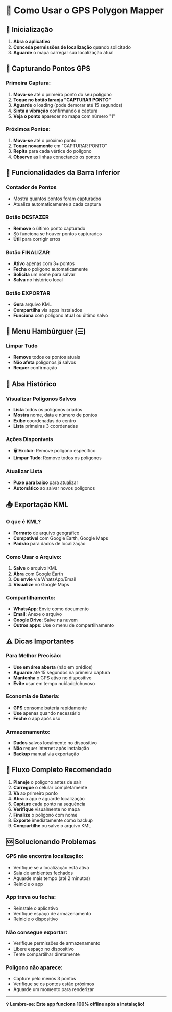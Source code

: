 # 📱 Como Usar o GPS Polygon Mapper

## 🚀 Inicialização

1. **Abra o aplicativo**
2. **Conceda permissões de localização** quando solicitado
3. **Aguarde** o mapa carregar sua localização atual

## 📍 Capturando Pontos GPS

### Primeira Captura:
1. **Mova-se** até o primeiro ponto do seu polígono
2. **Toque no botão laranja "CAPTURAR PONTO"**
3. **Aguarde** o loading (pode demorar até 15 segundos)
4. **Sinta a vibração** confirmando a captura
5. **Veja o ponto** aparecer no mapa com número "1"

### Próximos Pontos:
1. **Mova-se** até o próximo ponto
2. **Toque novamente** em "CAPTURAR PONTO"
3. **Repita** para cada vértice do polígono
4. **Observe** as linhas conectando os pontos

## 🔧 Funcionalidades da Barra Inferior

### Contador de Pontos
- Mostra quantos pontos foram capturados
- Atualiza automaticamente a cada captura

### Botão DESFAZER
- **Remove** o último ponto capturado
- Só funciona se houver pontos capturados
- **Útil** para corrigir erros

### Botão FINALIZAR
- **Ativo** apenas com 3+ pontos
- **Fecha** o polígono automaticamente
- **Solicita** um nome para salvar
- **Salva** no histórico local

### Botão EXPORTAR
- **Gera** arquivo KML
- **Compartilha** via apps instalados
- **Funciona** com polígono atual ou último salvo

## 📱 Menu Hambúrguer (☰)

### Limpar Tudo
- **Remove** todos os pontos atuais
- **Não afeta** polígonos já salvos
- **Requer** confirmação

## 📂 Aba Histórico

### Visualizar Polígonos Salvos
- **Lista** todos os polígonos criados
- **Mostra** nome, data e número de pontos
- **Exibe** coordenadas do centro
- **Lista** primeiras 3 coordenadas

### Ações Disponíveis
- **🗑️ Excluir**: Remove polígono específico
- **Limpar Tudo**: Remove todos os polígonos

### Atualizar Lista
- **Puxe para baixo** para atualizar
- **Automático** ao salvar novos polígonos

## 📤 Exportação KML

### O que é KML?
- **Formato** de arquivo geográfico
- **Compatível** com Google Earth, Google Maps
- **Padrão** para dados de localização

### Como Usar o Arquivo:
1. **Salve** o arquivo KML
2. **Abra** com Google Earth
3. **Ou envie** via WhatsApp/Email
4. **Visualize** no Google Maps

### Compartilhamento:
- **WhatsApp**: Envie como documento
- **Email**: Anexe o arquivo
- **Google Drive**: Salve na nuvem
- **Outros apps**: Use o menu de compartilhamento

## ⚠️ Dicas Importantes

### Para Melhor Precisão:
- **Use em área aberta** (não em prédios)
- **Aguarde** até 15 segundos na primeira captura
- **Mantenha** o GPS ativo no dispositivo
- **Evite** usar em tempo nublado/chuvoso

### Economia de Bateria:
- **GPS** consome bateria rapidamente
- **Use** apenas quando necessário
- **Feche** o app após uso

### Armazenamento:
- **Dados** salvos localmente no dispositivo
- **Não** requer internet após instalação
- **Backup** manual via exportação

## 🔄 Fluxo Completo Recomendado

1. **Planeje** o polígono antes de sair
2. **Carregue** o celular completamente
3. **Vá** ao primeiro ponto
4. **Abra** o app e aguarde localização
5. **Capture** cada ponto na sequência
6. **Verifique** visualmente no mapa
7. **Finalize** o polígono com nome
8. **Exporte** imediatamente como backup
9. **Compartilhe** ou salve o arquivo KML

## 🆘 Solucionando Problemas

### GPS não encontra localização:
- Verifique se a localização está ativa
- Saia de ambientes fechados
- Aguarde mais tempo (até 2 minutos)
- Reinicie o app

### App trava ou fecha:
- Reinstale o aplicativo
- Verifique espaço de armazenamento
- Reinicie o dispositivo

### Não consegue exportar:
- Verifique permissões de armazenamento
- Libere espaço no dispositivo
- Tente compartilhar diretamente

### Polígono não aparece:
- Capture pelo menos 3 pontos
- Verifique se os pontos estão próximos
- Aguarde um momento para renderizar

---

**💡 Lembre-se: Este app funciona 100% offline após a instalação!**
